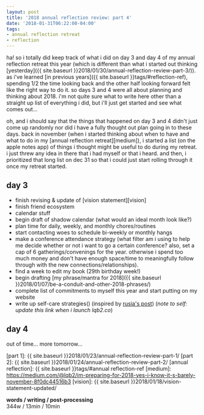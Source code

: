 ```yaml
---
layout: post
title: '2018 annual reflection review: part 4'
date: '2018-01-31T06:22:00-04:00'
tags:
- annual reflection retreat
- reflection
--- 
```


ha! so i totally did keep track of what i did on day 3 and day 4 of my annual reflection retreat this year (which is different than what i started out thinking [yesterday]({{ site.baseurl }}2018/01/30/annual-reflection-review-part-3/)). as i've learned [in previous years]({{ site.baseurl }}tags/#reflection-ref), spending 1/2 the time looking back and the other half looking forward felt like the right way to do it. so days 3 and 4 were all about planning and thinking about 2018. i'm not quite sure what to write here other than a straight up list of everything i did, but i'll just get started and see what comes out...

oh, and i should say that the things that happened on day 3 and 4 didn't just come up randomly nor did i have a fully thought out plan going in to these days. back in november (when i started thinking about when to have and what to do in my [annual reflection retreat][medium]), i started a list (on the apple notes app) of things i thought might be useful to do during my retreat. i just threw any idea in there that i had myself or that i heard. and then, i prioritized that long list on dec 31 so that i could just start rolling through it once my retreat started. 

## day 3

* finish revising & update of [vision statement][vision]
* finish friend ecosystem
* calendar stuff
* begin draft of shadow calendar (what would an ideal month look like?)
* plan time for daily, weekly, and monthly chores/routines
* start contacting woes to schedule bi-weekly or monthly hangs
* make a conference attendance strategy (what filter am i using to help me decide whether or not i want to go a certain conference? also, set a cap of 6 gatherings/convenings for the year. otherwise i spend too much money and don't have enough space/time to meaningfully follow through with the new connections/relationships). 
* find a week to edit my book (29th birthday week!)
* begin drafting [my phrase/mantra for 2018]({{ site.baseurl }}2018/01/07/be-a-conduit-and-other-2018-phrases/)
* complete list of commitments to myself this year and start putting on my website
*  write up self-care strategies() (inspired by [rusia's post](http://universalpartnership.org/strategies-for-self-care/)) (_note to self: update this link when i launch lqb2.co_)


## day 4

out of time... more tomorrow...

<!-- hyperlink bank -->
[friend ecosystem]: https://medium.com/@lqb2/planning-out-my-friend-ecosystem-95175246458d
[unravel your year]: http://www.susannahconway.com/unravel/
[part 1]: {{ site.baseurl }}2018/01/23/annual-reflection-review-part-1/
[part 2]: {{ site.baseurl }}2018/01/24/annual-reflection-review-part-2/
[annual reflection]: {{ site.baseurl }}tags/#annual reflection-ref
[medium]: https://medium.com/@lqb2/im-preparing-for-2018-yes-i-know-it-s-barely-november-8f0dc44516b3
[vision]: {{ site.baseurl }}2018/01/18/vision-statement-updated/

<!-- &#042; = asterisk -->
<!-- &#039; = single quote '-->

**words / writing / post-processing**  
344w / 13min / 10min